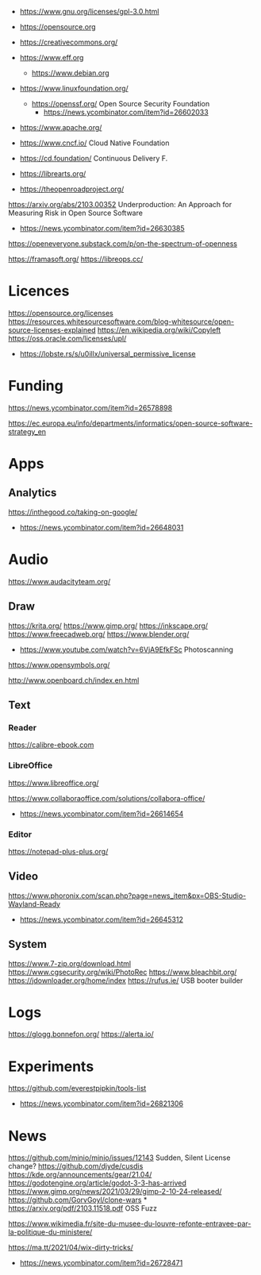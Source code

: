 * https://www.gnu.org/licenses/gpl-3.0.html
* https://opensource.org
* https://creativecommons.org/
* https://www.eff.org
  * https://www.debian.org
* https://www.linuxfoundation.org/
  * https://openssf.org/ Open Source Security Foundation
    * https://news.ycombinator.com/item?id=26602033
* https://www.apache.org/
* https://www.cncf.io/ Cloud Native Foundation
* https://cd.foundation/ Continuous Delivery F.

* https://librearts.org/
* https://theopenroadproject.org/


https://arxiv.org/abs/2103.00352 Underproduction: An Approach for Measuring Risk in Open Source Software
* https://news.ycombinator.com/item?id=26630385

https://openeveryone.substack.com/p/on-the-spectrum-of-openness

https://framasoft.org/
https://libreops.cc/

# Licences
https://opensource.org/licenses
https://resources.whitesourcesoftware.com/blog-whitesource/open-source-licenses-explained
https://en.wikipedia.org/wiki/Copyleft
https://oss.oracle.com/licenses/upl/
* https://lobste.rs/s/u0illx/universal_permissive_license

# Funding
https://news.ycombinator.com/item?id=26578898

https://ec.europa.eu/info/departments/informatics/open-source-software-strategy_en

# Apps
## Analytics
https://inthegood.co/taking-on-google/
* https://news.ycombinator.com/item?id=26648031

# Audio
https://www.audacityteam.org/

## Draw
https://krita.org/
https://www.gimp.org/
https://inkscape.org/
https://www.freecadweb.org/
https://www.blender.org/
* https://www.youtube.com/watch?v=6VjA9EfkFSc Photoscanning

https://www.opensymbols.org/

http://www.openboard.ch/index.en.html

## Text

### Reader
https://calibre-ebook.com

### LibreOffice
https://www.libreoffice.org/

https://www.collaboraoffice.com/solutions/collabora-office/
* https://news.ycombinator.com/item?id=26614654

### Editor
https://notepad-plus-plus.org/

## Video
https://www.phoronix.com/scan.php?page=news_item&px=OBS-Studio-Wayland-Ready
* https://news.ycombinator.com/item?id=26645312

## System
https://www.7-zip.org/download.html
https://www.cgsecurity.org/wiki/PhotoRec
https://www.bleachbit.org/
https://jdownloader.org/home/index
https://rufus.ie/ USB booter builder

# Logs
https://glogg.bonnefon.org/
https://alerta.io/

# Experiments
https://github.com/everestpipkin/tools-list
* https://news.ycombinator.com/item?id=26821306

# News
https://github.com/minio/minio/issues/12143 Sudden, Silent License change?
https://github.com/djyde/cusdis
https://kde.org/announcements/gear/21.04/
https://godotengine.org/article/godot-3-3-has-arrived
https://www.gimp.org/news/2021/03/29/gimp-2-10-24-released/
https://github.com/GorvGoyl/clone-wars
*
https://arxiv.org/pdf/2103.11518.pdf OSS Fuzz

https://www.wikimedia.fr/site-du-musee-du-louvre-refonte-entravee-par-la-politique-du-ministere/

https://ma.tt/2021/04/wix-dirty-tricks/
* https://news.ycombinator.com/item?id=26728471
